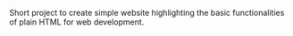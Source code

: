 Short project to create simple website highlighting the basic functionalities
of plain HTML for web development. 